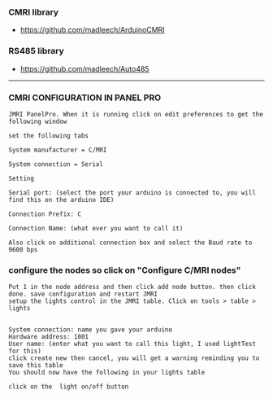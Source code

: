 

### CMRI library

- https://github.com/madleech/ArduinoCMRI

### RS485 library

- https://github.com/madleech/Auto485

---


### CMRI CONFIGURATION IN PANEL PRO

```
JMRI PanelPro. When it is running click on edit preferences to get the following window

set the following tabs

System manufacturer = C/MRI

System connection = Serial

Setting

Serial port: (select the port your arduino is connected to, you will find this on the arduino IDE)

Connection Prefix: C

Connection Name: (what ever you want to call it)

Also click on additional connection box and select the Baud rate to 9600 bps

```

### configure the nodes so click on "Configure C/MRI nodes" 
```
Put 1 in the node address and then click add node button. then click done. save configuration and restart JMRI
setup the lights control in the JMRI table. Click on tools > table > lights


System connection: name you gave your arduino
Hardware address: 1001
User name: (enter what you want to call this light, I used lightTest for this)
click create new then cancel, you will get a warning reminding you to save this table
You should now have the following in your lights table

click on the  light on/off button
```



